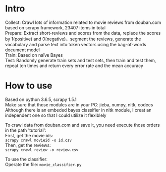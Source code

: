 # Intro

Collect: Crawl lots of information related to movie reviews from douban.com based on scrapy framework, 23407 items in total  
Prepare: Extract short-reviews and scores from the data, replace the scores by 1(positive) and 0(negative)，segment the reviews, generate the vocabulary and parse text into token vectors using the bag-of-words document model  
Train: Based on naïve Bayes  
Test: Randomly generate train sets and test sets, then train and test them, repeat ten times and return every error rate and the mean accuracy 

# How to use

Based on python 3.6.5, scrapy 1.5.1  
Make sure that those modules are in your PC: jieba, numpy, nltk, codecs  
Although there is an embeded bayes classifier in nltk module, I creat an independent one so that I could utilize it flexiblely  

To crawl data from douban.com and save it, you need execute those orders in the path 'tutorial':  
First, get the movie ids:  
`scrapy crawl movieid -o id.csv`  
Then, get the reviews:  
`scrapy crawl review -o review.csv`  

To use the classifier:  
Operate the file: `movie_classifier.py`  
